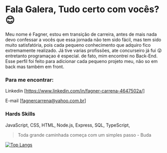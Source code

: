  # Fala Galera, Tudo certo com vocês? 😊 

Meu nome é Fagner, estou em transição de carreira, antes de mais nada devo confessar a vocês que essa jornada não tem sido fácil, mas tem sido muito satisfatória, pois cada pequeno conhecimento que adquiro fico extremamente realizado. Já tive varias profissões, ate concurseiro já fui 😜 entretanto programaçao é especial.
de fato, mim encontrei no Back-End. Esse perfil foi feito para adicionar cada pequeno projeto meu, não so em back mas também em front.

### Para me encontrar:

   
Linkedin  [https://www.linkedin.com/in/fagner-carrena-4647502a/]

E-mail    [fagnercarrena@yahoo.com.br]

### Hards Skills

JavaScript, CSS, HTML, Node.js, Express, SQL, TypeScript,

  >Toda grande caminhada começa com um simples passo - Buda
  
  [![Top Langs](https://github-readme-stats.vercel.app/api/top-langs/?username=FagnerCarrena)](https://github.com/fagnercarrena)

